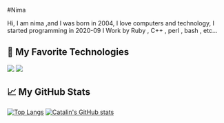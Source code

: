 #Nima 

Hi, I am nima ,and I was born in 2004, I love computers and technology, I started programming in 2020-09 
I Work by Ruby , C++ , perl , bash , etc...


## 🔧 My Favorite Technologies
![](https://img.shields.io/badge/OS-Linux-informational?style=flat&logo=ubuntu&logoColor=white&color=informational)
![](https://img.shields.io/badge/Code-Ruby-informational?style=flat&logo=ruby&logoColor=white&color=informational)

## &#x1f4c8; My GitHub Stats
[![Top Langs](https://github-readme-stats.vercel.app/api/top-langs/?username=nimacpp&langs_count=8&theme=radical)](https://github.com/anuraghazra/github-readme-stats)
[![Catalin's GitHub stats](https://github-readme-stats.vercel.app/api?username=nimacpp&theme=radical)](https://github.com/anuraghazra/github-readme-stats)
